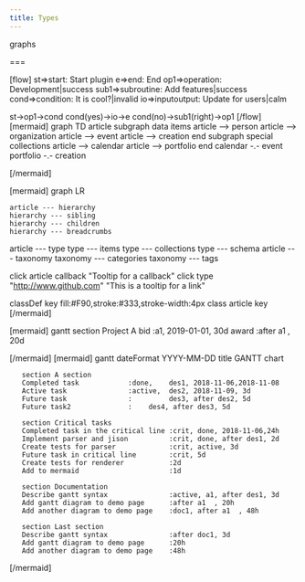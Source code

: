 ```yaml
---
title: Types
---
```

graphs

===

[flow]
st=>start: Start plugin
e=>end: End
op1=>operation: Development|success
sub1=>subroutine: Add features|success
cond=>condition: It is cool?|invalid
io=>inputoutput: Update for users|calm

st->op1->cond
cond(yes)->io->e
cond(no)->sub1(right)->op1
[/flow]
[mermaid]
graph TD
  article
  subgraph data items
    article --> person
    article --> organization
    article --> event
    article --> creation
  end
  subgraph special collections
    article --> calendar
    article --> portfolio
  end
  calendar -.- event
  portfolio -.- creation

[/mermaid]

[mermaid]
graph LR

	article --- hierarchy
    hierarchy --- sibling
    hierarchy --- children
    hierarchy --- breadcrumbs
  article --- type
    type --- items
    type --- collections
    type --- schema
  article --- taxonomy
    taxonomy --- categories
    taxonomy --- tags

  click article callback "Tooltip for a callback"
  click type "http://www.github.com" "This is a tooltip for a link"

  classDef key fill:#F90,stroke:#333,stroke-width:4px
  class article key
[/mermaid]

<script>
    var callback = function(){
        alert('A callback was triggered');
    }
</script>

[mermaid]
gantt
    section Project A
    bid          :a1, 2019-01-01, 30d
    award     :after a1  , 20d

[/mermaid]
[mermaid]
gantt
       dateFormat  YYYY-MM-DD
       title GANTT chart

       section A section
       Completed task            :done,    des1, 2018-11-06,2018-11-08
       Active task               :active,  des2, 2018-11-09, 3d
       Future task               :         des3, after des2, 5d
       Future task2              :    des4, after des3, 5d

       section Critical tasks
       Completed task in the critical line :crit, done, 2018-11-06,24h
       Implement parser and jison          :crit, done, after des1, 2d
       Create tests for parser             :crit, active, 3d
       Future task in critical line        :crit, 5d
       Create tests for renderer           :2d
       Add to mermaid                      :1d

       section Documentation
       Describe gantt syntax               :active, a1, after des1, 3d
       Add gantt diagram to demo page      :after a1  , 20h
       Add another diagram to demo page    :doc1, after a1  , 48h

       section Last section
       Describe gantt syntax               :after doc1, 3d
       Add gantt diagram to demo page      :20h
       Add another diagram to demo page    :48h
[/mermaid]
